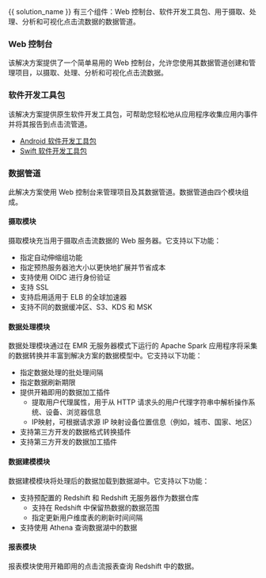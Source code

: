 {{ solution_name }} 有三个组件：Web 控制台、软件开发工具包、用于摄取、处理、分析和可视化点击流数据的数据管道。

### Web 控制台

该解决方案提供了一个简单易用的 Web 控制台，允许您使用其数据管道创建和管理项目，以摄取、处理、分析和可视化点击流数据。

### 软件开发工具包

该解决方案提供原生软件开发工具包，可帮助您轻松地从应用程序收集应用内事件并将其报告到点击流管道。

- [Android 软件开发工具包][clickstream -andriod]
- [Swift 软件开发工具包][clickstream-swift]

### 数据管道

此解决方案使用 Web 控制台来管理项目及其数据管道。数据管道由四个模块组成。

#### 摄取模块

摄取模块充当用于摄取点击流数据的 Web 服务器。它支持以下功能：

- 指定自动伸缩组功能
- 指定预热服务器池大小以更快地扩展并节省成本
- 支持使用 OIDC 进行身份验证
- 支持 SSL
- 支持启用适用于 ELB 的全球加速器
- 支持不同的数据缓冲区、S3、KDS 和 MSK

#### 数据处理模块

数据处理模块通过在 EMR 无服务器模式下运行的 Apache Spark 应用程序将采集的数据转换并丰富到解决方案的数据模型中。它支持以下功能：

- 指定数据处理的批处理间隔
- 指定数据刷新期限
- 提供开箱即用的数据加工插件
  - 提取用户代理属性，用于从 HTTP 请求头的用户代理字符串中解析操作系统、设备、浏览器信息
  - IP映射，可根据请求源 IP 映射设备位置信息（例如，城市、国家、地区）
- 支持第三方开发的数据格式转换插件
- 支持第三方开发的数据加工插件

#### 数据建模模块

数据建模模块将处理后的数据加载到数据湖中。它支持以下功能：

- 支持预配置的 Redshift 和 Redshift 无服务器作为数据仓库
  - 支持在 Redshift 中保留热数据的数据范围
  - 指定更新用户维度表的刷新时间间隔
- 支持使用 Athena 查询数据湖中的数据

#### 报表模块

报表模块使用开箱即用的点击流报表查询 Redshift 中的数据。

[clickstream-swift]: https://github.com/awslabs/clickstream-swift
[clickstream -andriod]: https://github.com/awslabs/clickstream-android
